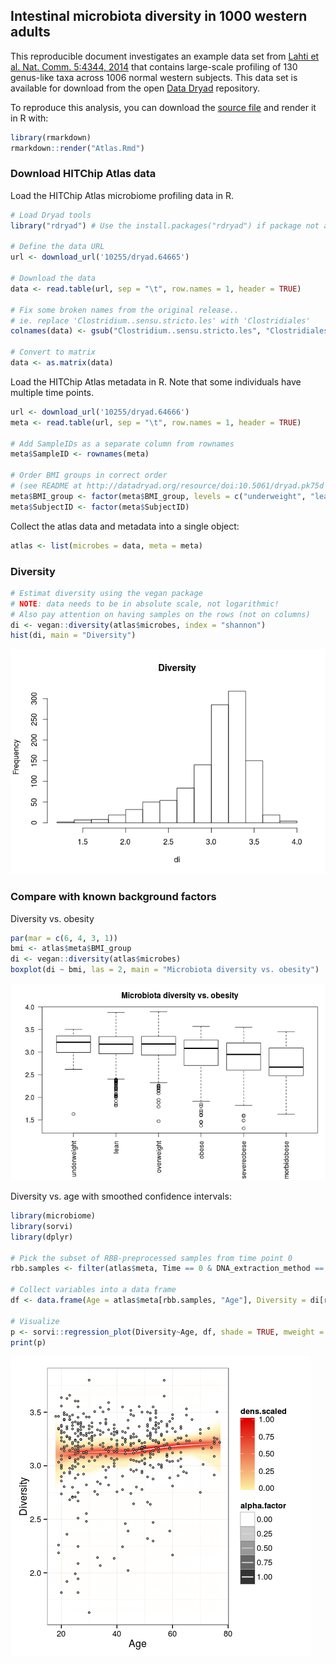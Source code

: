 <!--
  %\VignetteEngine{knitr::rmarkdown}
  %\VignetteIndexEntry{Project Template}
  %\usepackage[utf8]{inputenc}
-->
Intestinal microbiota diversity in 1000 western adults
------------------------------------------------------

This reproducible document investigates an example data set from [Lahti et al. Nat. Comm. 5:4344, 2014](http://www.nature.com/ncomms/2014/140708/ncomms5344/full/ncomms5344.html) that contains large-scale profiling of 130 genus-like taxa across 1006 normal western subjects. This data set is available for download from the open [Data Dryad](http://doi.org/10.5061/dryad.pk75d) repository.

To reproduce this analysis, you can download the [source file](Atlas.Rmd) and render it in R with:

``` r
library(rmarkdown)
rmarkdown::render("Atlas.Rmd")
```

### Download HITChip Atlas data

Load the HITChip Atlas microbiome profiling data in R.

``` r
# Load Dryad tools
library("rdryad") # Use the install.packages("rdryad") if package not available

# Define the data URL
url <- download_url('10255/dryad.64665')

# Download the data
data <- read.table(url, sep = "\t", row.names = 1, header = TRUE)

# Fix some broken names from the original release..
# ie. replace 'Clostridium..sensu.stricto.les' with 'Clostridiales'
colnames(data) <- gsub("Clostridium..sensu.stricto.les", "Clostridiales", colnames(data))

# Convert to matrix 
data <- as.matrix(data)
```

Load the HITChip Atlas metadata in R. Note that some individuals have multiple time points.

``` r
url <- download_url('10255/dryad.64666')
meta <- read.table(url, sep = "\t", row.names = 1, header = TRUE)

# Add SampleIDs as a separate column from rownames
meta$SampleID <- rownames(meta)

# Order BMI groups in correct order
# (see README at http://datadryad.org/resource/doi:10.5061/dryad.pk75d for details)
meta$BMI_group <- factor(meta$BMI_group, levels = c("underweight", "lean", "overweight", "obese", "severeobese", "morbidobese"))
meta$SubjectID <- factor(meta$SubjectID)
```

Collect the atlas data and metadata into a single object:

``` r
atlas <- list(microbes = data, meta = meta)
```

### Diversity

``` r
# Estimat diversity using the vegan package
# NOTE: data needs to be in absolute scale, not logarithmic!
# Also pay attention on having samples on the rows (not on columns)
di <- vegan::diversity(atlas$microbes, index = "shannon")
hist(di, main = "Diversity")
```

![](figure/div-example-1.png)

### Compare with known background factors

Diversity vs. obesity

``` r
par(mar = c(6, 4, 3, 1))
bmi <- atlas$meta$BMI_group
di <- vegan::diversity(atlas$microbes)
boxplot(di ~ bmi, las = 2, main = "Microbiota diversity vs. obesity")
```

![](figure/diversitywithmetadata-1.png)

Diversity vs. age with smoothed confidence intervals:

``` r
library(microbiome)
library(sorvi)
library(dplyr)

# Pick the subset of RBB-preprocessed samples from time point 0
rbb.samples <- filter(atlas$meta, Time == 0 & DNA_extraction_method == "r")$SampleID

# Collect variables into a data frame
df <- data.frame(Age = atlas$meta[rbb.samples, "Age"], Diversity = di[rbb.samples])

# Visualize
p <- sorvi::regression_plot(Diversity~Age, df, shade = TRUE, mweight = TRUE, verbose = FALSE)
print(p)
```

![](figure/visu-example3-1.png)
